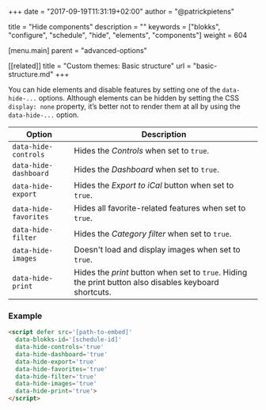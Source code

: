 +++
date            = "2017-09-19T11:31:19+02:00"
author          = "@patrickpietens"

title           = "Hide components"
description     = ""
keywords        = ["blokks", "configure", "schedule", "hide", "elements", "components"]
weight          = 604

[menu.main]
parent          = "advanced-options"

[[related]]
title = "Custom themes: Basic structure"
url = "basic-structure.md"
+++

You can hide elements and disable features by setting one of the `data-hide-...` options. Although elements can be hidden by setting the CSS `display: none` property, it’s better not to render them at all by using the `data-hide-...` option.

| Option | Description |
|---------|--------------|
| `data-hide-controls` | Hides the *Controls* when set to `true`. |
| `data-hide-dashboard` | Hides the *Dashboard* when set to `true`. |
| `data-hide-export` | Hides the *Export to iCal* button when set to `true`. |
| `data-hide-favorites` | Hides all favorite-related features when set to `true`. |
| `data-hide-filter` | Hides the *Category filter* when set to `true`. |
| `data-hide-images` | Doesn't load and display images when set to `true`. |
| `data-hide-print` | Hides the *print* button when set to `true`. Hiding the print button also disables keyboard shortcuts. |

### Example

```html
<script	defer src='[path-to-embed]'
  data-blokks-id='[schedule-id]'
  data-hide-controls='true'
  data-hide-dashboard='true'
  data-hide-export='true'
  data-hide-favorites='true'
  data-hide-filter='true'
  data-hide-images='true'
  data-hide-print='true'>
</script>
```
